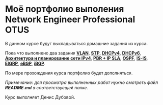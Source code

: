 # Моё портфолио выполения Network Engineer Professional OTUS

В данном курсе будут выкладываться домашние задания из курса.

Пока что выполнено два задания [**VLAN**](https://github.com/DenisDubovoy/otus_network_engineer_Dubovoy/blob/main/Lab1/README.md), [**STP**](https://github.com/DenisDubovoy/otus_network_engineer_Dubovoy/blob/main/Lab2/README.md), [**DHCPv4**](https://github.com/DenisDubovoy/otus_network_engineer_Dubovoy/blob/main/Lab3.1/README.md), [**DHCPv6**](https://github.com/DenisDubovoy/otus_network_engineer_Dubovoy/blob/main/Lab3.2/README.md), [**Архитектура и планирование сети IPv4**](https://github.com/DenisDubovoy/otus_network_engineer_Dubovoy/blob/main/Lab4/README.md), [**PBR + IP SLA**](https://github.com/DenisDubovoy/otus_network_engineer_Dubovoy/blob/main/Lab5/README.md), [**OSPF**](https://github.com/DenisDubovoy/otus_network_engineer_Dubovoy/blob/main/Lab6/README.md), [**IS-IS**](https://github.com/DenisDubovoy/otus_network_engineer_Dubovoy/blob/main/Lab7/README.md), [**EIGRP**](https://github.com/DenisDubovoy/otus_network_engineer_Dubovoy/blob/main/Lab8/README.md), [**eBGP**](https://github.com/DenisDubovoy/otus_network_engineer_Dubovoy/blob/main/Lab9/eBGP.md), [**iBGP**](https://github.com/DenisDubovoy/otus_network_engineer_Dubovoy/blob/main/Lab10/README.md). 

По мере прохождения курса портфолио будет дополняться.

*Примечание: для просмотра выполненных работ нужно смотреть файл **README.md** в соответствуещей папке.*

Курс выполняет Денис Дубовой.